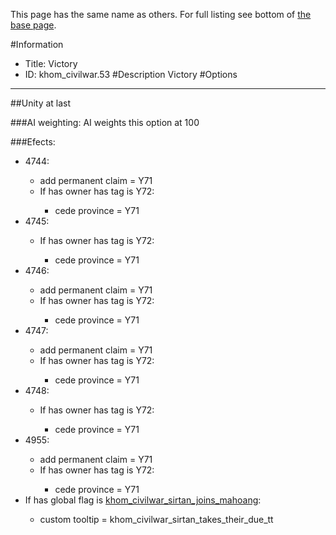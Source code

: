 This page has the same name as others. For full listing see bottom of [the base page](victory.md).

#Information
 - Title: Victory
 - ID: khom_civilwar.53
#Description
Victory
#Options

___
##Unity at last

###AI weighting:
AI weights this option at 100


###Efects:<ul><li>4744:</li><ul><li>add permanent claim = Y71</li><li>If has owner has tag is Y72:</li><ul><li>cede province = Y71</li></ul></ul><li>4745:</li><ul><li>If has owner has tag is Y72:</li><ul><li>cede province = Y71</li></ul></ul><li>4746:</li><ul><li>add permanent claim = Y71</li><li>If has owner has tag is Y72:</li><ul><li>cede province = Y71</li></ul></ul><li>4747:</li><ul><li>add permanent claim = Y71</li><li>If has owner has tag is Y72:</li><ul><li>cede province = Y71</li></ul></ul><li>4748:</li><ul><li>If has owner has tag is Y72:</li><ul><li>cede province = Y71</li></ul></ul><li>4955:</li><ul><li>add permanent claim = Y71</li><li>If has owner has tag is Y72:</li><ul><li>cede province = Y71</li></ul></ul><li>If has global flag is [khom_civilwar_sirtan_joins_mahoang](../flags/khom_civilwar_sirtan_joins_mahoang.md):</li><ul><li>custom tooltip = khom_civilwar_sirtan_takes_their_due_tt</li></ul></ul>
